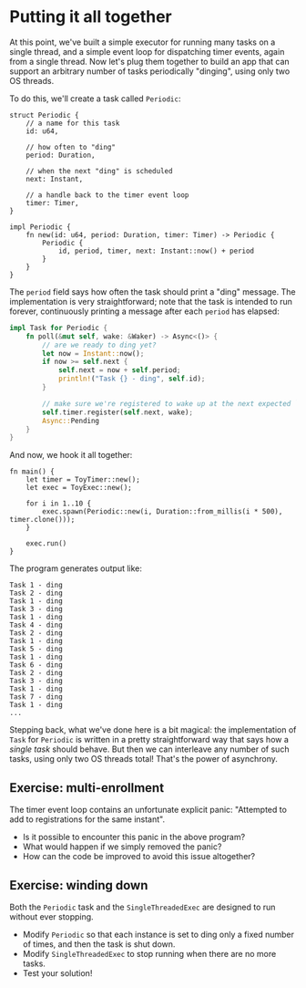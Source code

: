 # Putting it all together

At this point, we've built a simple executor for running many tasks on a single
thread, and a simple event loop for dispatching timer events, again from a
single thread. Now let's plug them together to build an app that can support an
arbitrary number of tasks periodically "dinging", using only two OS threads.

To do this, we'll create a task called `Periodic`:

```rust,no_run
struct Periodic {
    // a name for this task
    id: u64,

    // how often to "ding"
    period: Duration,

    // when the next "ding" is scheduled
    next: Instant,

    // a handle back to the timer event loop
    timer: Timer,
}

impl Periodic {
    fn new(id: u64, period: Duration, timer: Timer) -> Periodic {
        Periodic {
            id, period, timer, next: Instant::now() + period
        }
    }
}
```

The `period` field says how often the task should print a "ding" message. The
implementation is very straightforward; note that the task is intended to run
forever, continuously printing a message after each `period` has elapsed:

```rust
impl Task for Periodic {
    fn poll(&mut self, wake: &Waker) -> Async<()> {
        // are we ready to ding yet?
        let now = Instant::now();
        if now >= self.next {
            self.next = now + self.period;
            println!("Task {} - ding", self.id);
        }

        // make sure we're registered to wake up at the next expected `ding`
        self.timer.register(self.next, wake);
        Async::Pending
    }
}
```

And now, we hook it all together:

```rust,no_run
fn main() {
    let timer = ToyTimer::new();
    let exec = ToyExec::new();

    for i in 1..10 {
        exec.spawn(Periodic::new(i, Duration::from_millis(i * 500), timer.clone()));
    }

    exec.run()
}
```

The program generates output like:

```
Task 1 - ding
Task 2 - ding
Task 1 - ding
Task 3 - ding
Task 1 - ding
Task 4 - ding
Task 2 - ding
Task 1 - ding
Task 5 - ding
Task 1 - ding
Task 6 - ding
Task 2 - ding
Task 3 - ding
Task 1 - ding
Task 7 - ding
Task 1 - ding
...
```

Stepping back, what we've done here is a bit magical: the implementation of
`Task` for `Periodic` is written in a pretty straightforward way that says how a
*single task* should behave. But then we can interleave any number of such
tasks, using only two OS threads total! That's the power of asynchrony.

## Exercise: multi-enrollment

The timer event loop contains an unfortunate explicit panic: "Attempted to add
to registrations for the same instant".

- Is it possible to encounter this panic in the above program?
- What would happen if we simply removed the panic?
- How can the code be improved to avoid this issue altogether?

## Exercise: winding down

Both the `Periodic` task and the `SingleThreadedExec` are designed to run
without ever stopping.

- Modify `Periodic` so that each instance is set to ding only a fixed number of
  times, and then the task is shut down.
- Modify `SingleThreadedExec` to stop running when there are no more tasks.
- Test your solution!
